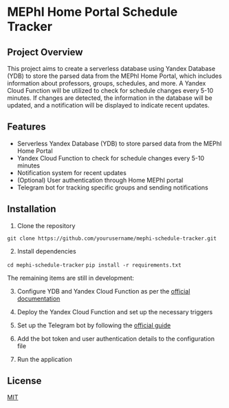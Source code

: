# MEPhI Home Portal Schedule Tracker

## Project Overview

This project aims to create a serverless database using Yandex Database (YDB) to store the parsed data from the MEPhI Home Portal, which includes information about professors, groups, schedules, and more. A Yandex Cloud Function will be utilized to check for schedule changes every 5-10 minutes. If changes are detected, the information in the database will be updated, and a notification will be displayed to indicate recent updates.

## Features

- Serverless Yandex Database (YDB) to store parsed data from the MEPhI Home Portal
- Yandex Cloud Function to check for schedule changes every 5-10 minutes
- Notification system for recent updates
- (Optional) User authentication through Home MEPhI portal
- Telegram bot for tracking specific groups and sending notifications

## Installation

1. Clone the repository

`git clone https://github.com/yourusername/mephi-schedule-tracker.git`

2. Install dependencies

`cd mephi-schedule-tracker`
`pip install -r requirements.txt`

The remaining items are still in development:

3. Configure YDB and Yandex Cloud Function as per the [official documentation](https://cloud.yandex.com/docs)

4. Deploy the Yandex Cloud Function and set up the necessary triggers

5. Set up the Telegram bot by following the [official guide](https://core.telegram.org/bots)

6. Add the bot token and user authentication details to the configuration file

7. Run the application

## License

[MIT](https://choosealicense.com/licenses/mit/)

